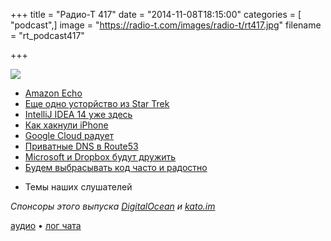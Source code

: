 +++
title = "Радио-Т 417"
date = "2014-11-08T18:15:00"
categories = [ "podcast",]
image = "https://radio-t.com/images/radio-t/rt417.jpg"
filename = "rt_podcast417"

+++

![](https://radio-t.com/images/radio-t/rt417.jpg)

* [Amazon Echo](http://www.cnet.com/news/amazon-echo-is-a-star-trek-computer-for-your-home/)
* [Еще одно усторйство из Star Trek](http://www.forbes.com/sites/aarontilley/2014/11/05/onbeep-onyx/)
* [IntelliJ IDEA 14 уже здесь](http://habrahabr.ru/company/JetBrains/blog/242395/)
* [Как хакнули iPhone](http://www.theverge.com/2014/11/6/7167431/the-iphone-just-lost-its-perfect-security-record-now-what)
* [Google Cloud радует](http://mashable.com/2014/11/04/google-cloud-price-discounts/)
* [Приватные DNS в Route53](http://aws.amazon.com/blogs/aws/route-53-update-private-dns-more)
* [Microsoft и Dropbox будут дружить](http://news.microsoft.com/2014/11/04/microsoft-and-dropbox-announce-strategic-partnership-to-give-people-more-freedom-in-how-the)
* [Будем выбрасывать код часто и радостно](http://prsm.tc/JyILYp)
- Темы наших слушателей

_Спонсоры этого выпуска [DigitalOcean](https://www.digitalocean.com)  и [kato.im](https://kato.im)_

[аудио](https://cdn.radio-t.com/rt_podcast417.mp3) • [лог чата](http://chat.radio-t.com/logs/radio-t-417.html)
<audio src="https://cdn.radio-t.com/rt_podcast417.mp3" preload="none"></audio>
